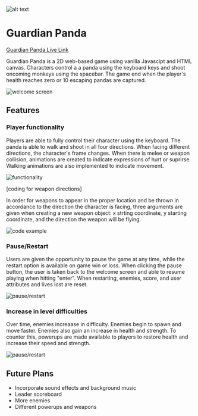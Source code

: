 ![alt text](https://github.com/michelle-ha/GuardianPanda/blob/main/images/guardian.png "Logo")

# Guardian Panda

[Guardian Panda Live Link](https://michelle-ha.github.io/GuardianPanda/)

Guardian Panda is a 2D web-based game using vanilla Javascipt and HTML canvas. Characters control a a panda using the keyboard keys and shoot oncoming monkeys using the spacebar. The game end when the player's health reaches zero or 10 escaping pandas are captured. 

<img src="https://github.com/michelle-ha/GuardianPanda/blob/main/images/welcome_screen.png" alt="welcome screen"/>

## Features

### Player functionality

Players are able to fully control their character using the keyboard. The panda is able to walk and shoot in all four directions. When facing different directions, the character's frame changes. When there is melee or weapon collision, animations are created to indicate expressions of hurt or suprirse. Walking animations are also implemented to indicate movement. 

<img src="https://github.com/michelle-ha/GuardianPanda/blob/main/images/recording.gif" alt="functionality"/>

[coding for weapon directions]

In order for weapons to appear in the proper location and be thrown in accordance to the direction the character is facing, three arguments are given when creating a new weapon object: x strting coordinate, y starting coordinate, and the direction the weapon will be flying. 

<img src="https://github.com/michelle-ha/GuardianPanda/blob/main/images/coding.png" alt="code example"/>

### Pause/Restart

Users are given the opportunity to pause the game at any time, while the restart option is available on game win or loss. When clicking the pause button, the user is taken back to the welcome screen and able to resume playing when hitting "enter". When restarting, enemies, score, and user attributes and lives lost are reset. 

<img src="https://github.com/michelle-ha/GuardianPanda/blob/main/images/recording%20(1).gif" alt="pause/restart"/>

### Increase in level difficulties

Over time, enemies increaase in difficulty. Enemies begin to spawn and move faster. Enemies also gain an increase in health and strength. To counter this, powerups are made available to players to restore health and increase their speed and strength. 

<img src="https://github.com/michelle-ha/GuardianPanda/blob/main/images/recording%20(3).gif" alt="pause/restart"/>

## Future Plans
* Incorporate sound effects and background music
* Leader scoreboard
* More enemies
* Different powerups and weapons 
